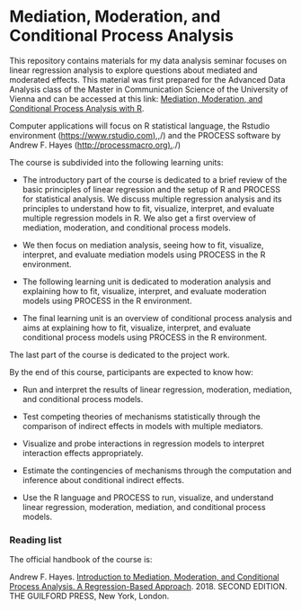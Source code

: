 # Mediation, Moderation, and Conditional Process Analysis

This repository contains materials for my data analysis seminar focuses on linear regression analysis to explore questions about mediated and moderated effects. This material was first prepared for the Advanced Data Analysis class of the Master in Communication Science of the University of Vienna and can be accessed at this link: [Mediation, Moderation, and Conditional Process Analysis with R](https://nicolarighetti.github.io/mediation-moderation-and-conditional-process-analysis-with-r/).

Computer applications will focus on R statistical language, the Rstudio environment ([https://www.rstudio.com),](https://www.rstudio.com/),/) and the PROCESS software by Andrew F. Hayes ([http://processmacro.org).](http://processmacro.org/)./)

The course is subdivided into the following learning units:

-   The introductory part of the course is dedicated to a brief review of the basic principles of linear regression and the setup of R and PROCESS for statistical analysis. We discuss multiple regression analysis and its principles to understand how to fit, visualize, interpret, and evaluate multiple regression models in R. We also get a first overview of mediation, moderation, and conditional process models.

-   We then focus on mediation analysis, seeing how to fit, visualize, interpret, and evaluate mediation models using PROCESS in the R environment.

-   The following learning unit is dedicated to moderation analysis and explaining how to fit, visualize, interpret, and evaluate moderation models using PROCESS in the R environment.

-   The final learning unit is an overview of conditional process analysis and aims at explaining how to fit, visualize, interpret, and evaluate conditional process models using PROCESS in the R environment.

The last part of the course is dedicated to the project work.

By the end of this course, participants are expected to know how:

-   Run and interpret the results of linear regression, moderation, mediation, and conditional process models.

-   Test competing theories of mechanisms statistically through the comparison of indirect effects in models with multiple mediators.

-   Visualize and probe interactions in regression models to interpret interaction effects appropriately.

-   Estimate the contingencies of mechanisms through the computation and inference about conditional indirect effects.

-   Use the R language and PROCESS to run, visualize, and understand linear regression, moderation, mediation, and conditional process models.

### Reading list

The official handbook of the course is:

Andrew F. Hayes. [Introduction to Mediation, Moderation, and Conditional Process Analysis. A Regression-Based Approach](https://books.google.at/books?id=6uk7DwAAQBAJ&printsec=frontcover&dq=introduction+to+Mediation,+Moderation,+and+Conditional+Process+Analysis.+A+Regression-Based+Approach.+2018+second+edition&hl=en&sa=X&ved=2ahUKEwjaoLSi6cf9AhV0S_EDHbngDwwQ6AF6BAgHEAI#v=onepage&q=introduction%20to%20Mediation%2C%20Moderation%2C%20and%20Conditional%20Process%20Analysis.%20A%20Regression-Based%20Approach.%202018%20second%20edition&f=false). 2018. SECOND EDITION. THE GUILFORD PRESS, New York, London.
